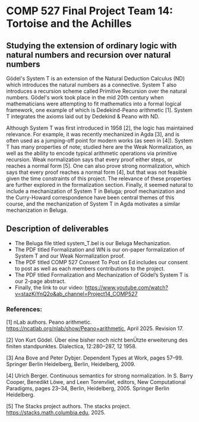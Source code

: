 # COMP 527 Final Project Team 14: Tortoise and the Achilles
## Studying the extension of ordinary logic with natural numbers and recursion over natural numbers


Gödel's System T is an extension of the Natural Deduction Calculus (ND) which introduces the natural numbers as a connective. System T also introduces a recursion scheme called Primitive Recursion over the natural numbers. Gödel's work took place in the mid 20th century when mathematicians were attempting to fit mathematics into a formal logical framework, one example of which is Dedekind-Peano arithmetic [1]. System T integrates the axioms laid out by Dedekind & Peano with ND. 

Although System T was first introduced in 1958 [2], the logic has maintained relevance. For example, it was recently mechanized in Agda [3], and is often used as a jumping-off point for modern works (as seen in [4]). System T has many properties of note; studied here are the Weak Normalization, as well as the ability to encode typical arithmetic operations via primitive recursion. Weak normalization says that every proof either steps, or reaches a normal form [5]. One can also prove strong normalization, which says that every proof reaches a normal form [4], but that was not feasible given the time constraints of this project. The relevance of these properties are further explored in the formalization section. Finally, it seemed natural to include a mechanization of System T in Beluga; proof mechanization and the Curry-Howard correspondence have been central themes of this course, and the mechanization of System T in Agda motivates a similar mechanization in Beluga. 

## Description of deliverables
- The Beluga file titled system_T.bel is our Beluga Mechanization.
- The PDF titled Formalization and WN is our on-paper formalization of System T and our Weak Normalization proof.
- The PDF titled COMP 527 Consent To Post on Ed includes our consent to post as well as each members contributions to the project.
- The PDF titled Formalization and Mechanization of Gödel’s System T is our 2-page abstract.
- Finally, the link to our video: https://www.youtube.com/watch?v=stazKiYnQ2o&ab_channel=Project14_COMP527


### References:

[1] nLab authors. Peano arithmetic. https://ncatlab.org/nlab/show/Peano+arithmetic, April 2025. Revision 17.

[2] Von Kurt Gödel. Über eine bisher noch nicht benÜtzte erweiterung des finiten standpunktes. Dialectica, 12:280–287, 12
1958.

[3] Ana Bove and Peter Dybjer. Dependent Types at Work, pages 57–99. Springer Berlin Heidelberg, Berlin, Heidelberg,
2009.

[4] Ulrich Berger. Continuous semantics for strong normalization. In S. Barry Cooper, Benedikt Löwe, and Leen Torenvliet,
editors, New Computational Paradigms, pages 23–34, Berlin, Heidelberg, 2005. Springer Berlin Heidelberg.

[5] The Stacks project authors. The stacks project. https://stacks.math.columbia.edu, 2025.
